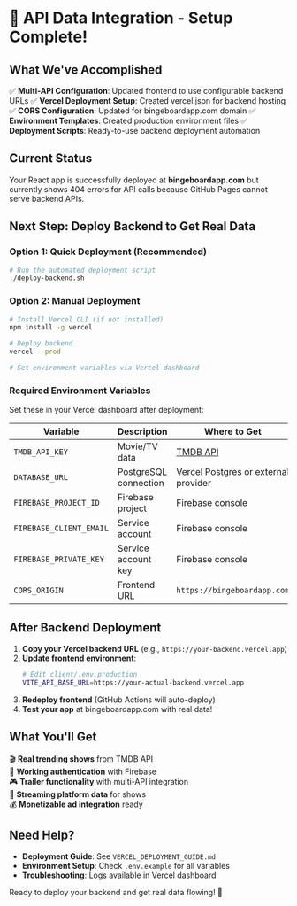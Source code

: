 # 🚀 API Data Integration - Setup Complete!

## What We've Accomplished

✅ **Multi-API Configuration**: Updated frontend to use configurable backend URLs
✅ **Vercel Deployment Setup**: Created vercel.json for backend hosting  
✅ **CORS Configuration**: Updated for bingeboardapp.com domain
✅ **Environment Templates**: Created production environment files
✅ **Deployment Scripts**: Ready-to-use backend deployment automation

## Current Status

Your React app is successfully deployed at **bingeboardapp.com** but currently shows 404 errors for API calls because GitHub Pages cannot serve backend APIs.

## Next Step: Deploy Backend to Get Real Data

### Option 1: Quick Deployment (Recommended)
```bash
# Run the automated deployment script
./deploy-backend.sh
```

### Option 2: Manual Deployment
```bash
# Install Vercel CLI (if not installed)
npm install -g vercel

# Deploy backend
vercel --prod

# Set environment variables via Vercel dashboard
```

### Required Environment Variables
Set these in your Vercel dashboard after deployment:

| Variable | Description | Where to Get |
|----------|-------------|--------------|
| `TMDB_API_KEY` | Movie/TV data | [TMDB API](https://www.themoviedb.org/settings/api) |
| `DATABASE_URL` | PostgreSQL connection | Vercel Postgres or external provider |
| `FIREBASE_PROJECT_ID` | Firebase project | Firebase console |
| `FIREBASE_CLIENT_EMAIL` | Service account | Firebase console |
| `FIREBASE_PRIVATE_KEY` | Service account key | Firebase console |
| `CORS_ORIGIN` | Frontend URL | `https://bingeboardapp.com` |

## After Backend Deployment

1. **Copy your Vercel backend URL** (e.g., `https://your-backend.vercel.app`)
2. **Update frontend environment**:
   ```bash
   # Edit client/.env.production
   VITE_API_BASE_URL=https://your-actual-backend.vercel.app
   ```
3. **Redeploy frontend** (GitHub Actions will auto-deploy)
4. **Test your app** at bingeboardapp.com with real data!

## What You'll Get

🎬 **Real trending shows** from TMDB API  
🔐 **Working authentication** with Firebase  
🎮 **Trailer functionality** with multi-API integration  
📱 **Streaming platform data** for shows  
💰 **Monetizable ad integration** ready  

## Need Help?

- **Deployment Guide**: See `VERCEL_DEPLOYMENT_GUIDE.md`
- **Environment Setup**: Check `.env.example` for all variables
- **Troubleshooting**: Logs available in Vercel dashboard

Ready to deploy your backend and get real data flowing! 🚀